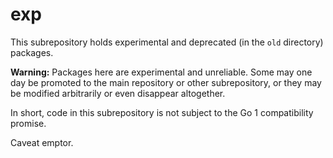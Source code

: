 # exp

This subrepository holds experimental and deprecated (in the `old`
directory) packages.

**Warning:** Packages here are experimental and unreliable. Some may
one day be promoted to the main repository or other subrepository,
or they may be modified arbitrarily or even disappear altogether.

In short, code in this subrepository is not subject to the Go 1
compatibility promise.

Caveat emptor.

